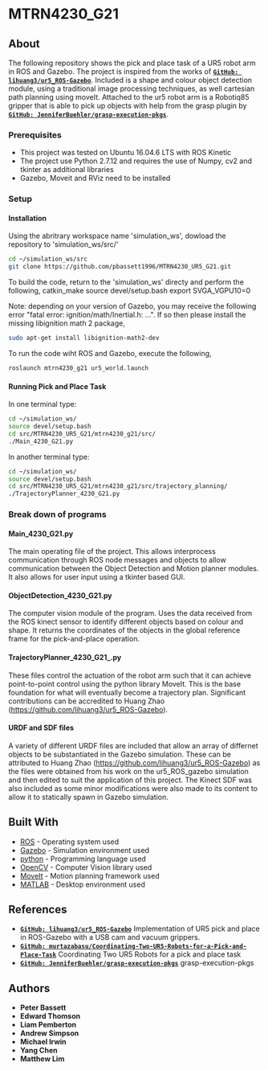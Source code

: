 # MTRN4230_G21

## About

The following repository shows the pick and place task of a UR5 robot arm in ROS and Gazebo. The project is inspired from the works of [__`GitHub: lihuang3/ur5_ROS-Gazebo`__](https://github.com/lihuang3/ur5_ROS-Gazebo.git). Included is a shape and colour object detection module, using a traditional image processing techniques, as well cartesian path planning using moveIt. Attached to the ur5 robot arm is a Robotiq85 gripper that is able to pick up objects with help from the grasp plugin by [__`GitHub: JenniferBuehler/grasp-execution-pkgs`__](https://github.com/JenniferBuehler/grasp-execution-pkgs).

### Prerequisites
- This project was tested on Ubuntu 16.04.6 LTS with ROS Kinetic
- The project use Python 2.7.12 and requires the use of Numpy, cv2 and tkinter as additional libraries
- Gazebo, Moveit and RViz need to be installed

### Setup

#### Installation
Using the abritrary workspace name 'simulation_ws', dowload the repository to 'simulation_ws/src/'
```bash
cd ~/simulation_ws/src
git clone https://github.com/pbassett1996/MTRN4230_UR5_G21.git
```
To build the code, return to the 'simulation_ws' directy and perform the following,
catkin_make
source devel/setup.bash
export SVGA_VGPU10=0

Note: depending on your version of Gazebo, you may receive the following error "fatal error: ignition/math/Inertial.h: ...". If so then please install the missing libignition math 2 package,
```bash
sudo apt-get install libignition-math2-dev
```
To run the code wiht ROS and Gazebo, execute the following,
```bash
roslaunch mtrn4230_g21 ur5_world.launch
```
#### Running Pick and Place Task
In one terminal type:
```bash
cd ~/simulation_ws/
source devel/setup.bash
cd src/MTRN4230_UR5_G21/mtrn4230_g21/src/
./Main_4230_G21.py
```
In another terminal type:
```bash
cd ~/simulation_ws/
source devel/setup.bash
cd src/MTRN4230_UR5_G21/mtrn4230_g21/src/trajectory_planning/
./TrajectoryPlanner_4230_G21.py
```

### Break down of programs

#### Main_4230_G21.py
The main operating file of the project. This allows interprocess communication through ROS node messages and objects to allow communication between the Object Detection and Motion planner modules. It also allows for user input using a tkinter based GUI.

#### ObjectDetection_4230_G21.py
The computer vision module of the program. Uses the data received from the ROS kinect sensor to identify different objects based on colour and shape. It returns the coordinates of the objects in the global reference frame for the pick-and-place operation.

#### TrajectoryPlanner_4230_G21_.py
These files control the actuation of the robot arm such that it can achieve point-to-point control using the python library MoveIt. This is the base foundation for what will eventually become a trajectory plan. Significant contributions can be accredited to Huang Zhao (https://github.com/lihuang3/ur5_ROS-Gazebo).

#### URDF and SDF files
A variety of different URDF files are included that allow an array of differnet objects to be substantiated in the Gazebo simulation. These can be attributed to Huang Zhao (https://github.com/lihuang3/ur5_ROS-Gazebo) as the files were obtained from his work on the ur5_ROS_gazebo simulation and then edited to suit the application of this project. The Kinect SDF was also included as some minor modifications were also made to its content to allow it to statically spawn in Gazebo simulation.

## Built With

* [ROS](https://www.ros.org/) - Operating system used
* [Gazebo](http://gazebosim.org/) - Simulation environment used
* [python](https://www.python.org/) - Programming language used
* [OpenCV](https://opencv.org/) - Computer Vision library used
* [MoveIt](https://moveit.ros.org/) - Motion planning framework used
* [MATLAB](https://www.mathworks.com/products/matlab.html) - Desktop environment used

## References

* [__`GitHub: lihuang3/ur5_ROS-Gazebo`__](https://github.com/lihuang3/ur5_ROS-Gazebo.git) Implementation of UR5 pick and place in ROS-Gazebo with a USB cam and vacuum grippers.
* [__`GitHub: murtazabasu/Coordinating-Two-UR5-Robots-for-a-Pick-and-Place-Task`__](https://github.com/murtazabasu/Coordinating-Two-UR5-Robots-for-a-Pick-and-Place-Task/blob/master/README.md) Coordinating Two UR5 Robots for a pick and place task
* [__`GitHub: JenniferBuehler/grasp-execution-pkgs`__](https://github.com/JenniferBuehler/grasp-execution-pkgs) grasp-execution-pkgs

## Authors

* **Peter Bassett**
* **Edward Thomson**
* **Liam Pemberton**
* **Andrew Simpson**
* **Michael Irwin**
* **Yang Chen**
* **Matthew Lim**



